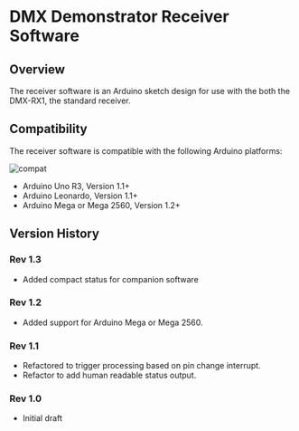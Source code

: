 # DMX Demonstrator Receiver Software

## Overview

The receiver software is an Arduino sketch design for use with the both the DMX-RX1, the standard receiver.

## Compatibility

 The receiver software is compatible with the following Arduino platforms:

![compat](https://img.shields.io/badge/compat-verified-brightgreen)

- Arduino Uno R3,  Version 1.1+
- Arduino Leonardo, Version 1.1+
- Arduino Mega or Mega 2560, Version 1.2+

## Version History

### Rev 1.3

- Added compact status for companion software

### Rev 1.2

- Added support for Arduino Mega or Mega 2560.

### Rev 1.1

- Refactored to trigger processing based on pin change interrupt.
- Refactor to add human readable status output.

### Rev 1.0

- Initial draft
